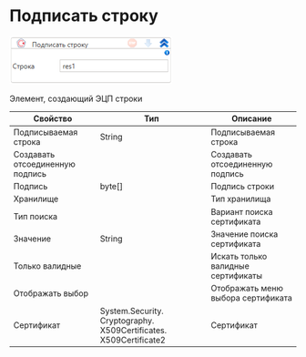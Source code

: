 # Подписать строку

![](../../../../resources/activities/extra/t1/cryptopro/image-482.png)

Элемент, создающий ЭЦП строки

| Свойство                        | Тип                                                               | Описание                           |
| ------------------------------- | ----------------------------------------------------------------- | ---------------------------------- |
| Подписываемая строка            | String                                                            | Подписываемая строка               |
| Создавать отсоединенную подпись |                                                                   | Создавать отсоединенную подпись    |
| Подпись                         | byte\[]                                                           | Подпись строки                     |
| Хранилище                       |                                                                   | Тип хранилища                      |
| Тип поиска                      |                                                                   | Вариант поиска сертификата         |
| Значение                        | String                                                            | Значение поиска сертификата        |
| Только валидные                 |                                                                   | Искать только валидные сертификаты |
| Отображать выбор                |                                                                   | Отображать меню выбора сертификата |
| Сертификат                      | System.Security. Cryptography. X509Certificates. X509Certificate2 | Сертификат                         |

